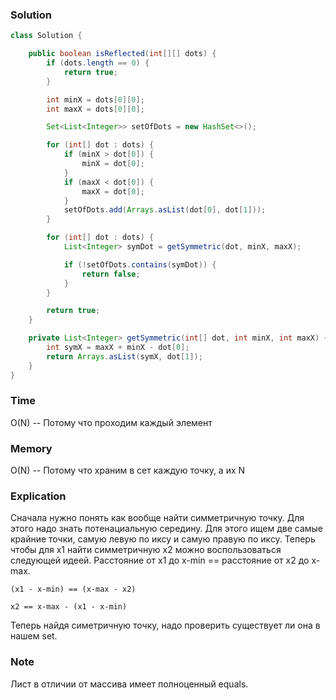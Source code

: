 ### Solution
```java
class Solution {

    public boolean isReflected(int[][] dots) {
        if (dots.length == 0) {
            return true;
        }

        int minX = dots[0][0];
        int maxX = dots[0][0];

        Set<List<Integer>> setOfDots = new HashSet<>();

        for (int[] dot : dots) {
            if (minX > dot[0]) {
                minX = dot[0];
            }
            if (maxX < dot[0]) {
                maxX = dot[0];
            }
            setOfDots.add(Arrays.asList(dot[0], dot[1]));
        }

        for (int[] dot : dots) {
            List<Integer> symDot = getSymmetric(dot, minX, maxX);

            if (!setOfDots.contains(symDot)) {
                return false;
            }
        }

        return true;
    }

    private List<Integer> getSymmetric(int[] dot, int minX, int maxX) {
        int symX = maxX + minX - dot[0];
        return Arrays.asList(symX, dot[1]);
    }
}
```

### Time
O(N) -- Потому что проходим каждый элемент
### Memory
O(N) -- Потому что храним в сет каждую точку, а их N
### Explication
Сначала нужно понять как вообще найти симметричную точку. Для этого надо знать потенациальную середину.
Для этого ищем две самые крайние точки, самую левую по иксу и самую правую по иксу.
Теперь чтобы для x1 найти симметричную x2 можно воспользоваться следующей идеей.
Расстояние от x1 до x-min == расстояние от x2 до x-max.

``(x1 - x-min) == (x-max - x2)``

``x2 == x-max - (x1 - x-min)``

Теперь найдя симетричную точку, надо проверить существует ли она в нашем set.

### Note
Лист в отличии от массива имеет полноценный equals. 